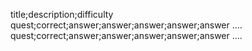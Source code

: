 title;description;difficulty
quest;correct;answer;answer;answer;answer;answer  ....
quest;correct;answer;answer;answer;answer;answer  ....